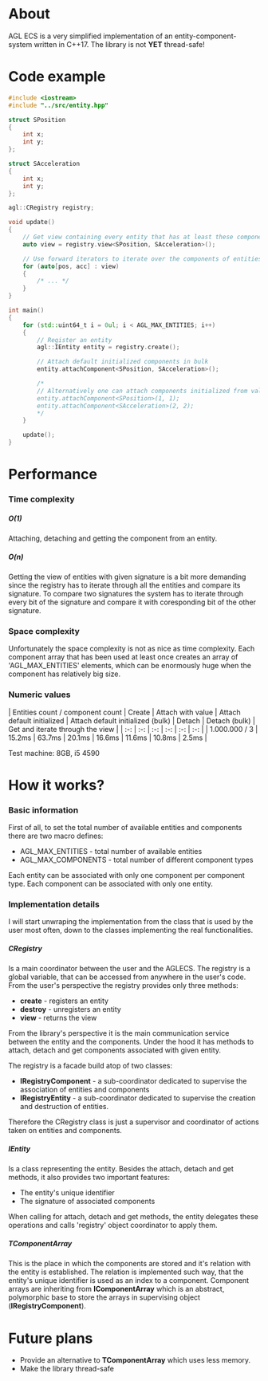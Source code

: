 # About
AGL ECS is a very simplified implementation of an entity-component-system written in C++17. The library is not **YET** thread-safe!

# Code example
```c++
#include <iostream>
#include "../src/entity.hpp"

struct SPosition
{
	int x;
	int y;
};

struct SAcceleration
{
	int x;
	int y;
};

agl::CRegistry registry;

void update()
{
	// Get view containing every entity that has at least these components attached.
	auto view = registry.view<SPosition, SAcceleration>();

	// Use forward iterators to iterate over the components of entities.
	for (auto[pos, acc] : view)
	{
		/* ... */
	}
}

int main()
{
	for (std::uint64_t i = 0ul; i < AGL_MAX_ENTITIES; i++)
	{
		// Register an entity
		agl::IEntity entity = registry.create();

		// Attach default initialized components in bulk
		entity.attachComponent<SPosition, SAcceleration>();

		/*
		// Alternatively one can attach components initialized from values, which is unfortunately slower
		entity.attachComponent<SPosition>(1, 1);
		entity.attachComponent<SAcceleration>(2, 2);
		*/
	}

	update();
}
```

# Performance
### Time complexity
##### O(1)
Attaching, detaching and getting the component from an entity.
##### O(n)
Getting the view of entities with given signature is a bit more demanding since the registry has to iterate through all the entities and compare its signature. 
To compare two signatures the system has to iterate through every  bit of the signature and compare it with coresponding bit of the other signature.
### Space complexity
Unfortunately the space complexity is not as nice as time complexity. Each component array that has been used at least once creates an array of 'AGL_MAX_ENTITIES' elements, which can be enormously huge when the component has relatively big size.

### Numeric values
| Entities count / component count | Create | Attach with value | Attach default initialized | Attach default initialized (bulk) | Detach | Detach (bulk) | Get and iterate through the view |
| :-: | :-: | :-: | :-: | :-: | :-: |
| 1.000.000 / 3 | 15.2ms | 63.7ms | 20.1ms | 16.6ms | 11.6ms | 10.8ms |  2.5ms |

Test machine: 8GB, i5 4590

# How it works?
### Basic information
First of all, to set the total number of available entities and components there are two macro defines:
 - AGL_MAX_ENTITIES - total number of available entities
 - AGL_MAX_COMPONENTS - total number of different component types
 
Each entity can be associated with only one component per component type.
Each component can be associated with only one entity.
### Implementation details
I will start unwraping the implementation from the class that is used by the user most often, down to the classes implementing the real functionalities.

##### CRegistry
Is a main coordinator between the user and the AGLECS. The registry is a global variable, that can be accessed from anywhere in the user's code. From the user's perspective the registry provides only three methods:
- **create** - registers an entity
- **destroy** - unregisters an entity
- **view** - returns the view

From the library's perspective it is the main communication service between the entity and the components. Under the hood it has methods to attach, detach and get components associated with given entity.

The registry is a facade build atop of two classes:
- **IRegistryComponent** - a sub-coordinator dedicated to supervise the association of entities and components
- **IRegistryEntity** - a sub-coordinator dedicated to supervise the creation and destruction of entities.

Therefore the CRegistry class is just a supervisor and coordinator of actions taken on entities and components.

##### IEntity
Is a class representing the entity. Besides the attach, detach and get methods, it also provides two important features:
- The entity's unique identifier
- The signature of associated components

When calling for attach, detach and get methods, the entity delegates these operations and calls 'registry' object coordinator to apply them.

##### TComponentArray
This is the place in which the components are stored and it's relation with the entity is established. The relation is implemented such way, that the entity's unique identifier is used as an index to a component.
Component arrays are inheriting from **IComponentArray** which is an abstract, polymorphic base to store the arrays in supervising object (**IRegistryComponent**).

# Future plans
- Provide an alternative to **TComponentArray** which uses less memory.
- Make the library thread-safe
